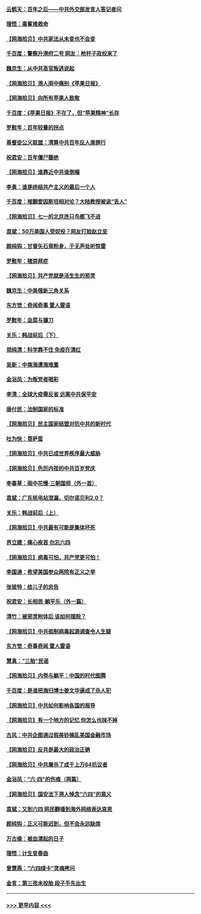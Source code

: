 #### [云鹤天：百年之后——中共外交部发言人答记者问](../pages/nsc993/n13051604.md?t=06280852) 
#### [理悟：毒誓难救命](../pages/nsc993/n13051601.md?t=06280852) 
#### [【网海拾贝】中共家法从未变也不会变](../pages/nsc993/n13050366.md?t=06280852) 
#### [千百度：警察升港府二号 网友：枪杆子政权来了](../pages/nsc993/n13050261.md?t=06280852) 
#### [魏京生：从中共高官叛逃说起](../pages/nsc993/n13048997.md?t=06280852) 
#### [【网海拾贝】港人雨中痛别《苹果日报》](../pages/nsc993/n13048941.md?t=06280852) 
#### [【网海拾贝】向所有苹果人致敬](../pages/nsc993/n13046795.md?t=06280852) 
#### [千百度：《苹果日报》不在了，但“苹果精神”长存](../pages/nsc993/n13046703.md?t=06280852) 
#### [罗慰年：百年较量的拐点](../pages/nsc993/n13046542.md?t=06280852) 
#### [基督徒公义联盟：清算中共百年反人类罪行](../pages/nsc993/n13046499.md?t=06280852) 
#### [祝君安：百年僵尸罄绝](../pages/nsc993/n13045595.md?t=06280852) 
#### [【网海拾贝】谁靠近中共谁倒楣](../pages/nsc993/n13044667.md?t=06280852) 
#### [李勇：谁是终结共产主义的最后一个人](../pages/nsc993/n13044397.md?t=06280852) 
#### [千百度：推翻爱因斯坦相对论？大陆教授被讽“丢人”](../pages/nsc993/n13043908.md?t=06280852) 
#### [【网海拾贝】七一的北京连只鸟都飞不进](../pages/nsc993/n13041377.md?t=06280852) 
#### [袁斌：50万美国人受奴役？网友打脸赵立坚](../pages/nsc993/n13041330.md?t=06280852) 
#### [颜纯钩：甘冒矢石竟粉身，于无声处听惊雷](../pages/nsc993/n13041140.md?t=06280852) 
#### [罗慰年：猪崇拜症](../pages/nsc993/n13041071.md?t=06280852) 
#### [【网海拾贝】共产党就是活生生的邪灵](../pages/nsc993/n13036627.md?t=06280852) 
#### [魏京生：中美俄新三角关系](../pages/nsc993/n13035986.md?t=06280852) 
#### [东方觉：奇闻奇事 雷人雷语](../pages/nsc993/n13035878.md?t=06280852) 
#### [罗慰年：韭菜与镰刀](../pages/nsc993/n13034374.md?t=06280852) 
#### [关乐：韩战前后（下）](../pages/nsc993/n13034113.md?t=06280852) 
#### [郑纯清：科学靠不住 免疫在漂红](../pages/nsc993/n13034093.md?t=06280852) 
#### [吴新：中南海遭海难重](../pages/nsc993/n13034084.md?t=06280852) 
#### [金浴凤：为叛党者喝彩](../pages/nsc993/n13034058.md?t=06280852) 
#### [李清：全球大疫需反省 远离中共保平安](../pages/nsc993/n13033784.md?t=06280852) 
#### [唐付民：法制国家的标准](../pages/nsc993/n13032944.md?t=06280852) 
#### [【网海拾贝】民主国家结盟对抗中共的新时代](../pages/nsc993/n13031717.md?t=06280852) 
#### [吐为快：菩萨蛮](../pages/nsc993/n13030033.md?t=06280852) 
#### [【网海拾贝】中共已成世界秩序最大威胁](../pages/nsc993/n13028138.md?t=06280852) 
#### [【网海拾贝】色厉内荏的中共百岁党庆](../pages/nsc993/n13025582.md?t=06280852) 
#### [李春草：雨中花慢‧三朝国师（外一首）](../pages/nsc993/n13025567.md?t=06280852) 
#### [袁斌：广东核电站泄漏，切尔诺贝利2.0？](../pages/nsc993/n13025475.md?t=06280852) 
#### [关乐：韩战前后（上）](../pages/nsc993/n13025387.md?t=06280852) 
#### [【网海拾贝】中共最有可能是集体坏死](../pages/nsc993/n13023101.md?t=06280852) 
#### [界立建：痛心疾首 勿忘六四](../pages/nsc993/n13022339.md?t=06280852) 
#### [【网海拾贝】病毒可怕，共产党更可怕！](../pages/nsc993/n13020728.md?t=06280852) 
#### [李国涛：希望美国参众两院有正义之举](../pages/nsc993/n13020674.md?t=06280852) 
#### [张彼特：给儿子的忠告](../pages/nsc993/n13018934.md?t=06280852) 
#### [祝君安：长相思‧躺平乐（外一篇）](../pages/nsc993/n13018923.md?t=06280852) 
#### [清竹：被邪灵附体后 该如何摆脱？](../pages/nsc993/n13018877.md?t=06280852) 
#### [【网海拾贝】中共抵制病毒起源调查令人生疑](../pages/nsc993/n13017785.md?t=06280852) 
#### [东方觉：奇事奇闻 雷人雷语](../pages/nsc993/n13017577.md?t=06280852) 
#### [慧真：“三胎”民谣](../pages/nsc993/n13017394.md?t=06280852) 
#### [【网海拾贝】内卷与躺平：中国的时代图腾](../pages/nsc993/n13016128.md?t=06280852) 
#### [千百度：是谁把海归博士姜文华逼成了杀人犯](../pages/nsc993/n13015218.md?t=06280852) 
#### [【网海拾贝】中共如何影响各国的报导](../pages/nsc993/n13012599.md?t=06280852) 
#### [【网海拾贝】有一个地方的记忆 你怎么也抹不掉](../pages/nsc993/n13009802.md?t=06280852) 
#### [古风：中共企图通过假美钞搞乱美国金融市场](../pages/nsc993/n13009626.md?t=06280852) 
#### [【网海拾贝】反共是最大的政治正确](../pages/nsc993/n13007051.md?t=06280852) 
#### [【网海拾贝】中共屠杀了成千上万64抗议者](../pages/nsc993/n13002713.md?t=06280852) 
#### [金浴凤：“六·四”的伤痕（两篇）](../pages/nsc993/n13001719.md?t=06280852) 
#### [【网海拾贝】国安法下港人悼念“六四”的意义](../pages/nsc993/n13001039.md?t=06280852) 
#### [袁斌：又到六四 网民翻墙到海外网络表达哀思](../pages/nsc993/n13000995.md?t=06280852) 
#### [颜纯钩：正义可能迟到，但不会永远缺席](../pages/nsc993/n13000920.md?t=06280852) 
#### [万古缘：被血漂起的日子](../pages/nsc993/n13000914.md?t=06280852) 
#### [理悟：计生变奏曲](../pages/nsc993/n13000414.md?t=06280852) 
#### [曾慧燕：“六四绿卡”灵魂拷问](../pages/nsc993/n13000277.md?t=06280852) 
#### [金言：第三孩未投胎 段子手先出生](../pages/nsc993/n13000215.md?t=06280852) 

----
#### [ >>> 更早内容 <<< ](../indexes/nsc993-earlier.md)
